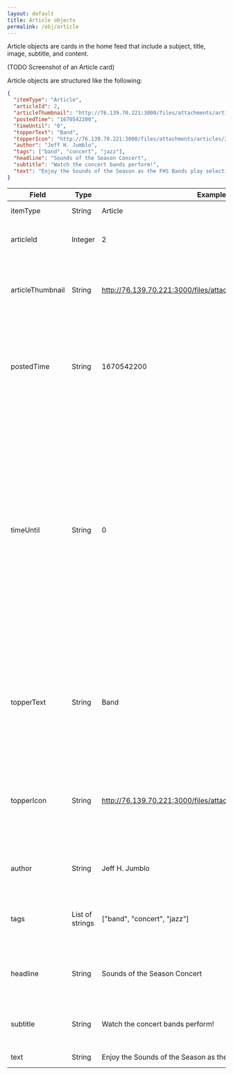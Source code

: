 ```yaml
---
layout: default
title: Article objects
permalink: /obj/article
---
```

Article objects are cards in the home feed that include a subject, title, image, subtitle, and content.

(TODO Screenshot of an Article card)

Article objects are structured like the following:
```json
{
  "itemType": "Article",
  "articleId": 2,
  "articleThumbnail": "http://76.139.70.221:3000/files/attachments/articles/2/image.png",
  "postedTime": "1670542200",
  "timeUntil": "0",
  "topperText": "Band",
  "topperIcon": "http://76.139.70.221:3000/files/attachments/articles/2/bruh.png",
  "author": "Jeff H. Jumblo",
  "tags": ["band", "concert", "jazz"],
  "headline": "Sounds of the Season Concert",
  "subtitle": "Watch the concert bands perform!",
  "text": "Enjoy the Sounds of the Season as the FHS Bands play selections to get you into the holiday spirit. The Intermediate Jazz Ensemble will play in the Auditorium Lobby beginning at 6:30 p.m. as we begin seating. The concert will begin in the Auditorium at 7 p.m. and the Concert, Symphonic Band Red, Symphonic Band Gold, Wind Symphony, Wind Ensemble and Advanced Jazz Ensemble bands will perform."
}
```

| Field            | Type            | Example                                                            | Requirement                                                                   | Description                                                                                                                                                                                                                                                                                                                                                                              |
|------------------|-----------------|--------------------------------------------------------------------|-------------------------------------------------------------------------------|------------------------------------------------------------------------------------------------------------------------------------------------------------------------------------------------------------------------------------------------------------------------------------------------------------------------------------------------------------------------------------------|
| itemType         | String          | Article                                                            | Required                                                                      | The type of the object.                                                                                                                                                                                                                                                                                                                                                                  |
| articleId        | Integer         | 2                                                                  | Required                                                                      | The ID of the article. No two articles share the same ID.                                                                                                                                                                                                                                                                                                                                |
| articleThumbnail | String          | http://76.139.70.221:3000/files/attachments/articles/2/image.png   | Required - If not defined by the author, the server will insert a placeholder | URL to the thumbnail of the Article.                                                                                                                                                                                                                                                                                                                                                     |
| postedTime       | String          | 1670542200                                                         | Required                                                                      | [UNIX timestamp][timestamp-converter] of when the Article was posted. Required, as this decides where in the feed the Article appears.                                                                                                                                                                                                                                                   |
| timeUntil        | String          | 0                                                                  | Optional - May be empty (0) or not defined at all                             | [UNIX timestamp][timestamp-converter] in the future, replacing postedTime if defined. Shown as a countdown until the given timestamp ("in 6 days") instead of counting up from when the Article was posted ("6 days ago"). Useful for announcements of events. postedTime is still required even if this is defined, as postedTime still controls where in the feed the Article appears. |
| topperText       | String          | Band                                                               | Optional - May be empty ("") or not defined at all                            | Subject displayed above the Article. Used to indicate what subject the Article involves, such as "Band", or "Show choir", or "Freshmen football", etc.                                                                                                                                                                                                                                   |
| topperIcon       | String          | http://76.139.70.221:3000/files/attachments/articles/2/bruh.png    | Optional - May be empty ("") or not defined at all                            | URL to a small logo displayed beside the topper text. Should only be defined if topperText is defined, otherwise it can be ignored.                                                                                                                                                                                                                                                      |
| author           | String          | Jeff H. Jumblo                                                     | Optional - May be empty ("") or not defined at all                            | The name of the author of the Article.                                                                                                                                                                                                                                                                                                                                                   |
| tags             | List of strings | ["band", "concert", "jazz"]                                        | Optional - May be empty ([]) or not defined at all                            | List of tags for the Article, used when searching or filtering to specific tags.                                                                                                                                                                                                                                                                                                         |
| headline         | String          | Sounds of the Season Concert                                       | Required                                                                      | The title of the article, displayed in large text. Ellipses after one line.                                                                                                                                                                                                                                                                                                              |
| subtitle         | String          | Watch the concert bands perform!                                   | Optional - May be empty ("") or not defined at all                            | One-line subtitle for the article. Ellipses after one line.                                                                                                                                                                                                                                                                                                                              |
| text             | String          | Enjoy the Sounds of the Season as the FHS Bands play selections... | Required                                                                      | The contents of the article.                                                                                                                                                                                                                                                                                                                                                             |


[timestamp-converter]: https://www.unixtimestamp.com/
